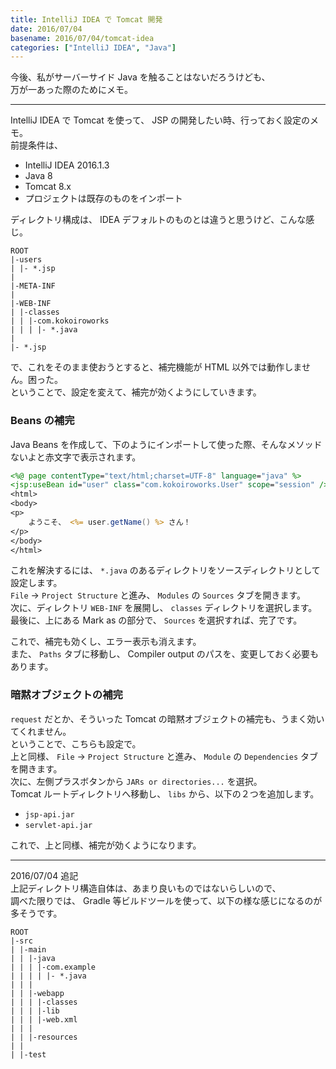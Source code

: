 ```yaml
---
title: IntelliJ IDEA で Tomcat 開発
date: 2016/07/04
basename: 2016/07/04/tomcat-idea
categories: ["IntelliJ IDEA", "Java"]
---
```


今後、私がサーバーサイド Java を触ることはないだろうけども、  
万が一あった際のためにメモ。

---

IntelliJ IDEA で Tomcat を使って、 JSP の開発したい時、行っておく設定のメモ。  
前提条件は、

- IntelliJ IDEA 2016.1.3
- Java 8
- Tomcat 8.x
- プロジェクトは既存のものをインポート

ディレクトリ構成は、 IDEA デフォルトのものとは違うと思うけど、こんな感じ。

```
ROOT
|-users
| |- *.jsp
|
|-META-INF
|
|-WEB-INF
| |-classes
| | |-com.kokoiroworks
| | | |- *.java
|
|- *.jsp
```

で、これをそのまま使おうとすると、補完機能が HTML 以外では動作しません。困った。  
ということで、設定を変えて、補完が効くようにしていきます。

### Beans の補完

Java Beans を作成して、下のようにインポートして使った際、そんなメソッドないよと赤文字で表示されます。

```jsp
<%@ page contentType="text/html;charset=UTF-8" language="java" %>
<jsp:useBean id="user" class="com.kokoiroworks.User" scope="session" />
<html>
<body>
<p>
    ようこそ、 <%= user.getName() %> さん！
</p>
</body>
</html>
```

これを解決するには、 `*.java` のあるディレクトリをソースディレクトリとして設定します。  
`File` -> `Project Structure` と進み、 `Modules` の `Sources` タブを開きます。  
次に、ディレクトリ `WEB-INF` を展開し、 `classes` ディレクトリを選択します。  
最後に、上にある Mark as の部分で、 `Sources` を選択すれば、完了です。

これで、補完も効くし、エラー表示も消えます。  
また、 `Paths` タブに移動し、 Compiler output のパスを、変更しておく必要もあります。

### 暗黙オブジェクトの補完

`request` だとか、そういった Tomcat の暗黙オブジェクトの補完も、うまく効いてくれません。  
ということで、こちらも設定で。  
上と同様、 `File` -> `Project Structure` と進み、 `Module` の `Dependencies` タブを開きます。  
次に、左側プラスボタンから `JARs or directories...` を選択。  
Tomcat ルートディレクトリへ移動し、 `libs` から、以下の２つを追加します。

- `jsp-api.jar`
- `servlet-api.jar`

これで、上と同様、補完が効くようになります。

---

2016/07/04 追記  
上記ディレクトリ構造自体は、あまり良いものではないらしいので、  
調べた限りでは、 Gradle 等ビルドツールを使って、以下の様な感じになるのが多そうです。

```
ROOT
|-src
| |-main
| | |-java
| | | |-com.example
| | | | |- *.java
| | |
| | |-webapp
| | | |-classes
| | | |-lib
| | | |-web.xml
| | |
| | |-resources
| |
| |-test
```
